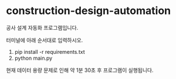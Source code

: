 # construction-design-automation

공사 설계 자동화 프로그램입니다.

터미널에 아래 순서대로 입력하시오.

1. pip install -r requirements.txt
2. python main.py

현재 데이터 용량 문제로 인해 약 1분 30초 후 프로그램이 실행됩니다.
